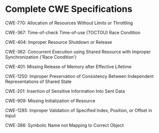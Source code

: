 

# Complete CWE Specifications

CWE-770: Allocation of Resources Without Limits or Throttling

CWE-367: Time-of-check Time-of-use (TOCTOU) Race Condition

CWE-404: Improper Resource Shutdown or Release

CWE-362: Concurrent Execution using Shared Resource with Improper Synchronization ('Race Condition')

CWE-401: Missing Release of Memory after Effective Lifetime

CWE-1250: Improper Preservation of Consistency Between Independent Representations of Shared State

CWE-201: Insertion of Sensitive Information Into Sent Data

CWE-909: Missing Initialization of Resource

CWE-1285: Improper Validation of Specified Index, Position, or Offset in Input

CWE-386: Symbolic Name not Mapping to Correct Object